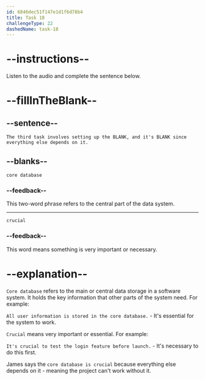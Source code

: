 ```yaml
---
id: 6846dec51f147e1d1f6d78b4
title: Task 18
challengeType: 22
dashedName: task-18
---
```


<!-- (audio) James: The third task involves setting up the core database, and it's crucial since everything else depends on it. -->

# --instructions--

Listen to the audio and complete the sentence below.

# --fillInTheBlank--

## --sentence--

`The third task involves setting up the BLANK, and it's BLANK since everything else depends on it.`

## --blanks--

`core database`

### --feedback--

This two-word phrase refers to the central part of the data system.

---

`crucial`

### --feedback--

This word means something is very important or necessary.

# --explanation--

`Core database` refers to the main or central data storage in a software system. It holds the key information that other parts of the system need. For example:
 
`All user information is stored in the core database.` - It's essential for the system to work.

`Crucial` means very important or essential. For example:

`It's crucial to test the login feature before launch.` - It's necessary to do this first.

James says the `core database is crucial` because everything else depends on it - meaning the project can't work without it.

